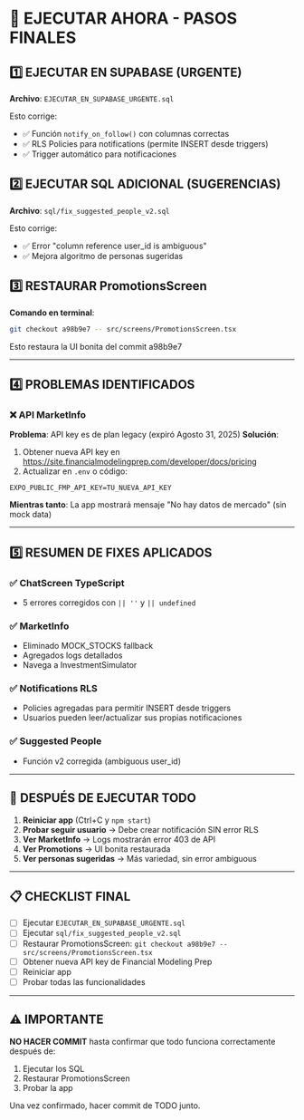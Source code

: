 # 🚨 EJECUTAR AHORA - PASOS FINALES

## 1️⃣ EJECUTAR EN SUPABASE (URGENTE)

**Archivo**: `EJECUTAR_EN_SUPABASE_URGENTE.sql`

Esto corrige:
- ✅ Función `notify_on_follow()` con columnas correctas
- ✅ RLS Policies para notifications (permite INSERT desde triggers)
- ✅ Trigger automático para notificaciones

## 2️⃣ EJECUTAR SQL ADICIONAL (SUGERENCIAS)

**Archivo**: `sql/fix_suggested_people_v2.sql`

Esto corrige:
- ✅ Error "column reference user_id is ambiguous"
- ✅ Mejora algoritmo de personas sugeridas

## 3️⃣ RESTAURAR PromotionsScreen

**Comando en terminal**:
```bash
git checkout a98b9e7 -- src/screens/PromotionsScreen.tsx
```

Esto restaura la UI bonita del commit a98b9e7

---

## 4️⃣ PROBLEMAS IDENTIFICADOS

### ❌ API MarketInfo
**Problema**: API key es de plan legacy (expiró Agosto 31, 2025)
**Solución**: 
1. Obtener nueva API key en https://site.financialmodelingprep.com/developer/docs/pricing
2. Actualizar en `.env` o código:
```
EXPO_PUBLIC_FMP_API_KEY=TU_NUEVA_API_KEY
```

**Mientras tanto**: La app mostrará mensaje "No hay datos de mercado" (sin mock data)

---

## 5️⃣ RESUMEN DE FIXES APLICADOS

### ✅ ChatScreen TypeScript
- 5 errores corregidos con `|| ''` y `|| undefined`

### ✅ MarketInfo
- Eliminado MOCK_STOCKS fallback
- Agregados logs detallados
- Navega a InvestmentSimulator

### ✅ Notifications RLS
- Policies agregadas para permitir INSERT desde triggers
- Usuarios pueden leer/actualizar sus propias notificaciones

### ✅ Suggested People
- Función v2 corregida (ambiguous user_id)

---

## 🎯 DESPUÉS DE EJECUTAR TODO

1. **Reiniciar app** (Ctrl+C y `npm start`)
2. **Probar seguir usuario** → Debe crear notificación SIN error RLS
3. **Ver MarketInfo** → Logs mostrarán error 403 de API
4. **Ver Promotions** → UI bonita restaurada
5. **Ver personas sugeridas** → Más variedad, sin error ambiguous

---

## 📋 CHECKLIST FINAL

- [ ] Ejecutar `EJECUTAR_EN_SUPABASE_URGENTE.sql`
- [ ] Ejecutar `sql/fix_suggested_people_v2.sql`
- [ ] Restaurar PromotionsScreen: `git checkout a98b9e7 -- src/screens/PromotionsScreen.tsx`
- [ ] Obtener nueva API key de Financial Modeling Prep
- [ ] Reiniciar app
- [ ] Probar todas las funcionalidades

---

## ⚠️ IMPORTANTE

**NO HACER COMMIT** hasta confirmar que todo funciona correctamente después de:
1. Ejecutar los SQL
2. Restaurar PromotionsScreen
3. Probar la app

Una vez confirmado, hacer commit de TODO junto.
